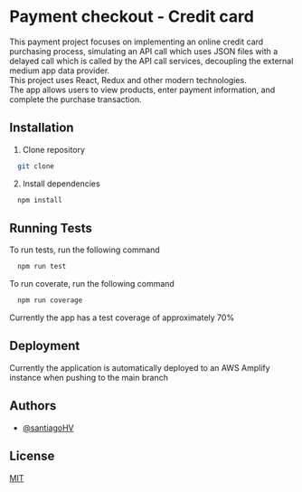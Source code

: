 # Payment checkout - Credit card


​This payment project focuses on implementing an online credit card purchasing process, simulating an API call which uses JSON files with a delayed call which is called by the API call services, decoupling the external medium app data provider.  
This project uses React, Redux and other modern technologies.  
The app allows users to view products, enter payment information, and complete the purchase transaction.

## Installation

1. Clone repository

```bash
  git clone 
```

2. Install dependencies

```bash
  npm install
```
    
## Running Tests

To run tests, run the following command

```bash
  npm run test
```

To run coverate, run the following command

```bash
  npm run coverage
```

Currently the app has a test coverage of approximately 70%

## Deployment

Currently the application is automatically deployed to an AWS Amplify instance when pushing to the main branch

## Authors

- [@santiagoHV](https://www.github.com/santiagoHV)


## License

[MIT](https://choosealicense.com/licenses/mit/)

